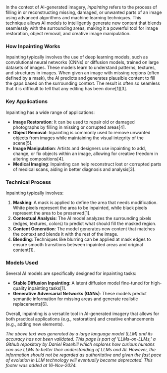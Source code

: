 In the context of AI-generated imagery, *inpainting* refers to the process of filling in or reconstructing missing, damaged, or unwanted parts of an image using advanced algorithms and machine learning techniques. This technique allows AI models to intelligently generate new content that blends seamlessly with the surrounding areas, making it a powerful tool for image restoration, object removal, and creative image manipulation.

### How Inpainting Works

Inpainting typically involves the use of deep learning models, such as convolutional neural networks (CNNs) or diffusion models, trained on large datasets of images. These models learn to understand patterns, textures, and structures in images. When given an image with missing regions (often defined by a mask), the AI predicts and generates plausible content to fill the gaps based on the surrounding context. The result is often so seamless that it is difficult to tell that any editing has been done\[1]\[3].

### Key Applications

Inpainting has a wide range of applications:

- **Image Restoration**: It can be used to repair old or damaged photographs by filling in missing or corrupted areas\[4].
- **Object Removal**: Inpainting is commonly used to remove unwanted objects from images while maintaining the visual integrity of the scene\[5].
- **Image Manipulation**: Artists and designers use inpainting to add, change, or fix objects within an image, allowing for creative freedom in altering compositions\[4].
- **Medical Imaging**: Inpainting can help reconstruct lost or corrupted parts of medical scans, aiding in better diagnosis and analysis\[3].

### Technical Process

Inpainting typically involves:

1. **Masking**: A mask is applied to define the area that needs modification. White pixels represent the area to be inpainted, while black pixels represent the area to be preserved\[1].
2. **Contextual Analysis**: The AI model analyzes the surrounding pixels (edges, textures, colors) to predict what should fill the masked region.
3. **Content Generation**: The model generates new content that matches the context and blends it with the rest of the image.
4. **Blending**: Techniques like blurring can be applied at mask edges to ensure smooth transitions between inpainted areas and original content\[1].

### Models Used

Several AI models are specifically designed for inpainting tasks:

- **Stable Diffusion Inpainting**: A latent diffusion model fine-tuned for high-quality inpainting tasks\[1].
- **Generative Adversarial Networks (GANs)**: These models predict semantic information for missing areas and generate realistic replacements\[6].

Overall, inpainting is a versatile tool in AI-generated imagery that allows for both practical applications (e.g., restoration) and creative enhancements (e.g., adding new elements).

&#x20;

*The above text was generated by a large language model (LLM) and its accuracy has not been validated. This page is part of 'LLMs-on-LLMs,' a Github repository by Daniel Rosehill which explores how curious humans can use LLMs to better their understanding of LLMs and AI. However, the information should not be regarded as authoritative and given the fast pace of evolution in LLM technology will eventually become deprecated. This footer was added at 16-Nov-2024.*


